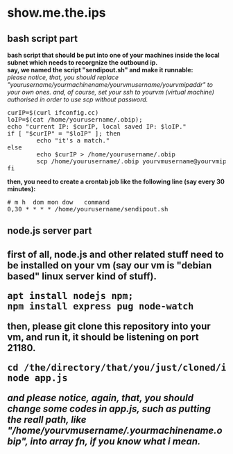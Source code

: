 # show.me.the.ips

<h2>bash script part</h2>

**bash script that should be put into one of your machines inside the local subnet which needs to recorgnize the outbound ip.**<br/>
**say, we named the script "sendipout.sh" and make it runnable:**<br/>
<i>please notice, that, you should replace "yourusername/yourmachinename/yourvmusername/yourvmipaddr" to your own ones. and, of course, set your ssh to yourvm (virtual machine) authorised in order to use scp without password.</i>
<pre>
curIP=$(curl ifconfig.cc)
loIP=$(cat /home/yourusername/.obip);
echo "current IP: $curIP, local saved IP: $loIP."
if [ "$curIP" = "$loIP" ]; then
        echo "it's a match."
else
        echo $curIP > /home/yourusername/.obip
        scp /home/yourusername/.obip yourvmusername@yourvmipaddr:/home/yourvmusername/.yourmachinename.obip;
fi
</pre>

**then, you need to create a crontab job like the following line (say every 30 minutes):**
<pre>
# m h  dom mon dow   command
0,30 * * * * /home/yourusername/sendipout.sh
</pre>

<h2>node.js server part<h2>
        
**first of all, node.js and other related stuff need to be installed on your vm (say our vm is "debian based" linux server kind of stuff).**<br/>
<pre>
apt install nodejs npm;
npm install express pug node-watch
</pre>

**then, please git clone this repository into your vm, and run it, it should be listening on port 21180.**<br/>
<pre>
cd /the/directory/that/you/just/cloned/it/into/;
node app.js
</pre>
<i>and please notice, again, that, you should change some codes in app.js, such as putting the reall path, like "/home/yourvmusername/.yourmachinename.obip", into array fn, if you know what i mean.</i>
